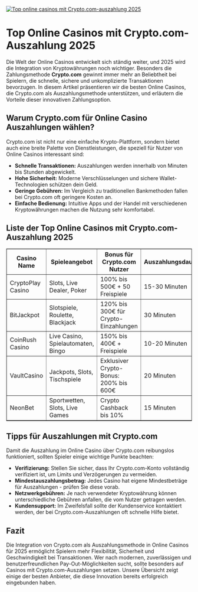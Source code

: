 [![Top online casinos mit Crypto.com-auszahlung 2025](https://123-caf.pages.dev/gitsignup.png)](https://vrmoo.ru/Bt82HjjY)

<h1>Top Online Casinos mit Crypto.com-Auszahlung 2025</h1>  <p>Die Welt der Online Casinos entwickelt sich ständig weiter, und 2025 wird die Integration von Kryptowährungen noch wichtiger. Besonders die Zahlungsmethode <strong>Crypto.com</strong> gewinnt immer mehr an Beliebtheit bei Spielern, die schnelle, sichere und unkomplizierte Transaktionen bevorzugen. In diesem Artikel präsentieren wir die besten Online Casinos, die Crypto.com als Auszahlungsmethode unterstützen, und erläutern die Vorteile dieser innovativen Zahlungsoption.</p>  <h2>Warum Crypto.com für Online Casino Auszahlungen wählen?</h2>  <p>Crypto.com ist nicht nur eine einfache Krypto-Plattform, sondern bietet auch eine breite Palette von Dienstleistungen, die speziell für Nutzer von Online Casinos interessant sind:</p>  <ul>   <li><strong>Schnelle Transaktionen:</strong> Auszahlungen werden innerhalb von Minuten bis Stunden abgewickelt.</li>   <li><strong>Hohe Sicherheit:</strong> Moderne Verschlüsselungen und sichere Wallet-Technologien schützen dein Geld.</li>   <li><strong>Geringe Gebühren:</strong> Im Vergleich zu traditionellen Bankmethoden fallen bei Crypto.com oft geringere Kosten an.</li>   <li><strong>Einfache Bedienung:</strong> Intuitive Apps und der Handel mit verschiedenen Kryptowährungen machen die Nutzung sehr komfortabel.</li> </ul>  <h2>Liste der Top Online Casinos mit Crypto.com-Auszahlung 2025</h2>  <table border="1" cellpadding="10" cellspacing="0" style="border-collapse: collapse; width: 100%;">   <thead>     <tr>       <th>Casino Name</th>       <th>Spieleangebot</th>       <th>Bonus für Crypto.com Nutzer</th>       <th>Auszahlungsdauer</th>       <th>Mobile App</th>     </tr>   </thead>   <tbody>     <tr>       <td>CryptoPlay Casino</td>       <td>Slots, Live Dealer, Poker</td>       <td>100% bis 500€ + 50 Freispiele</td>       <td>15-30 Minuten</td>       <td>Ja</td>     </tr>     <tr>       <td>BitJackpot</td>       <td>Slotspiele, Roulette, Blackjack</td>       <td>120% bis 300€ für Crypto-Einzahlungen</td>       <td>30 Minuten</td>       <td>Ja</td>     </tr>     <tr>       <td>CoinRush Casino</td>       <td>Live Casino, Spielautomaten, Bingo</td>       <td>150% bis 400€ + Freispiele</td>       <td>10-20 Minuten</td>       <td>Nein</td>     </tr>     <tr>       <td>VaultCasino</td>       <td>Jackpots, Slots, Tischspiele</td>       <td>Exklusiver Crypto-Bonus: 200% bis 600€</td>       <td>20 Minuten</td>       <td>Ja</td>     </tr>     <tr>       <td>NeonBet</td>       <td>Sportwetten, Slots, Live Games</td>       <td>Crypto Cashback bis 10%</td>       <td>15 Minuten</td>       <td>Ja</td>     </tr>   </tbody> </table>  <h2>Tipps für Auszahlungen mit Crypto.com</h2>  <p>Damit die Auszahlung im Online Casino über Crypto.com reibungslos funktioniert, sollten Spieler einige wichtige Punkte beachten:</p>  <ul>   <li><strong>Verifizierung:</strong> Stellen Sie sicher, dass Ihr Crypto.com-Konto vollständig verifiziert ist, um Limits und Verzögerungen zu vermeiden.</li>   <li><strong>Mindestauszahlungsbetrag:</strong> Jedes Casino hat eigene Mindestbeträge für Auszahlungen - prüfen Sie diese vorab.</li>   <li><strong>Netzwerkgebühren:</strong> Je nach verwendeter Kryptowährung können unterschiedliche Gebühren anfallen, die vom Nutzer getragen werden.</li>   <li><strong>Kundensupport:</strong> Im Zweifelsfall sollte der Kundenservice kontaktiert werden, der bei Crypto.com-Auszahlungen oft schnelle Hilfe bietet.</li> </ul>  <h2>Fazit</h2>  <p>Die Integration von Crypto.com als Auszahlungsmethode in Online Casinos für 2025 ermöglicht Spielern mehr Flexibilität, Sicherheit und Geschwindigkeit bei Transaktionen. Wer nach modernen, zuverlässigen und benutzerfreundlichen Pay-Out-Möglichkeiten sucht, sollte besonders auf Casinos mit Crypto.com-Auszahlungen setzen. Unsere Übersicht zeigt einige der besten Anbieter, die diese Innovation bereits erfolgreich eingebunden haben.</p>